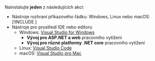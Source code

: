 Nainstalujte **jeden** z následujících akcí:

* Nástroje rozhraní příkazového řádku: Windows, Linux nebo macOS: [!INCLUDE [](~/includes/net-core-sdk-download-link.md)]
* Nástroje pro prostředí IDE nebo editoru
  * Windows: [Visual Studio for Windows](https://www.microsoft.com/net/download/windows)
    * **Vývoj pro ASP.NET a web** pracovního vytížení
    * **Vývoj pro různé platformy .NET core** pracovního vytížení
  * Linux: [Visual Studio Code](https://www.microsoft.com/net/download/linux)
  * macOS: [Visual Studio pro Mac](https://www.microsoft.com/net/download/macos)
